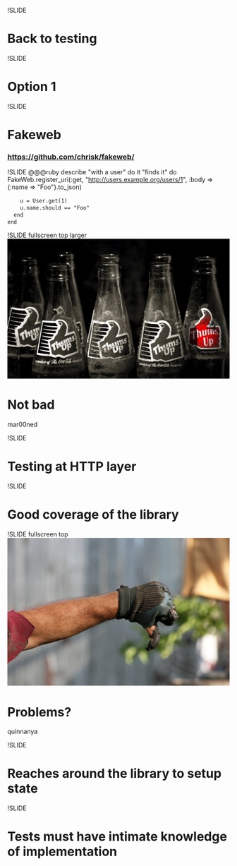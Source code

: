 !SLIDE
# Back to testing

!SLIDE
# Option 1

!SLIDE
# Fakeweb
### https://github.com/chrisk/fakeweb/

!SLIDE
    @@@ruby
    describe "with a user" do
      it "finds it" do
        FakeWeb.register_uri(:get, 
         "http://users.example.org/users/1",
         :body => {:name => "Foo"}.to_json)

        u = User.get(1)
        u.name.should == "Foo"
      end
    end

!SLIDE fullscreen top larger
![](thumbs_up.jpg)
# Not bad
<span class="flickr caption">mar00ned</span>

!SLIDE
# Testing at HTTP layer

!SLIDE
# Good coverage of the library

!SLIDE fullscreen top
![](thumbs_down.jpg)
# Problems?
<span class="flickr caption">quinnanya</span>

!SLIDE
# Reaches around the library to setup state

!SLIDE
# Tests must have intimate knowledge of implementation


